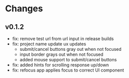 # Changes

## v0.1.2
- fix: remove test url from url input in release builds
- fix: project name update ux updates
    - submit/cancel buttons gray out when not focused
    - input border grays out when not focused
    - added mouse support to submit/cancel buttons
- fix: added hints for scrolling response up/down
- fix: refocus app applies focus to correct UI component
